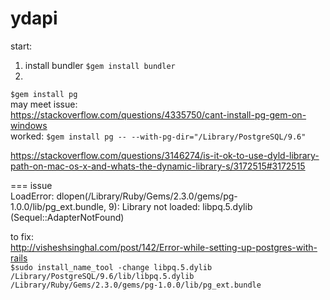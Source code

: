 # ydapi

start:

1) install bundler
`$gem install bundler`  
2)
`$gem install pg`  
may meet issue:  
https://stackoverflow.com/questions/4335750/cant-install-pg-gem-on-windows  
worked: `$gem install pg -- --with-pg-dir="/Library/PostgreSQL/9.6"`


https://stackoverflow.com/questions/3146274/is-it-ok-to-use-dyld-library-path-on-mac-os-x-and-whats-the-dynamic-library-s/3172515#3172515

=== issue  
 LoadError: dlopen(/Library/Ruby/Gems/2.3.0/gems/pg-1.0.0/lib/pg_ext.bundle, 9): Library not loaded: libpq.5.dylib (Sequel::AdapterNotFound)  

to fix:  
http://visheshsinghal.com/post/142/Error-while-setting-up-postgres-with-rails  
`$sudo install_name_tool -change libpq.5.dylib /Library/PostgreSQL/9.6/lib/libpq.5.dylib /Library/Ruby/Gems/2.3.0/gems/pg-1.0.0/lib/pg_ext.bundle` 

